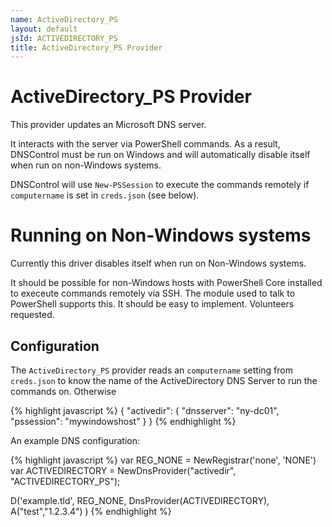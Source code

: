 ```yaml
---
name: ActiveDirectory_PS
layout: default
jsId: ACTIVEDIRECTORY_PS
title: ActiveDirectory_PS Provider
---
```

# ActiveDirectory_PS Provider

This provider updates an Microsoft DNS server.

It interacts with the server via PowerShell commands. As a result, DNSControl
must be run on Windows and will automatically disable itself when run on
non-Windows systems.

DNSControl will use `New-PSSession` to execute the commands remotely if
`computername` is set in `creds.json` (see below).

# Running on Non-Windows systems

Currently this driver disables itself when run on Non-Windows systems.

It should be possible for non-Windows hosts with PowerShell Core installed to
execeute commands remotely via SSH. The module used to talk to PowerShell
supports this. It should be easy to implement. Volunteers requested.

## Configuration

The `ActiveDirectory_PS` provider reads an `computername` setting from
`creds.json` to know the name of the ActiveDirectory DNS Server to run the commands on.
Otherwise

{% highlight javascript %}
{
  "activedir": {
    "dnsserver": "ny-dc01",
    "pssession": "mywindowshost"
  }
}
{% endhighlight %}

An example DNS configuration:

{% highlight javascript %}
var REG_NONE = NewRegistrar('none', 'NONE')
var ACTIVEDIRECTORY = NewDnsProvider("activedir", "ACTIVEDIRECTORY_PS");

D('example.tld', REG_NONE, DnsProvider(ACTIVEDIRECTORY),
      A("test","1.2.3.4")
)
{% endhighlight %}
